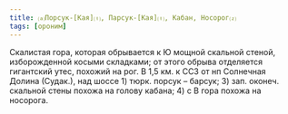 ```yaml
---
title: ⒜Порсук-[Кая]⒯, Парсук-[Кая]⒯, Кабан, Носорог⒵
tags: [ороним]
---
```


Скалистая гора, которая обрывается к Ю мощной скальной стеной, изборожденной
косыми складками; от этого обрыва отделяется гигантский утес, похожий на рог. В
1,5 км. к ССЗ от нп Солнечная Долина (Судак.), над шоссе 1) тюрк. порсук –
барсук; 3) зап. оконеч. скальной стены похожа на голову кабана; 4) с В гора
похожа на носорога.
